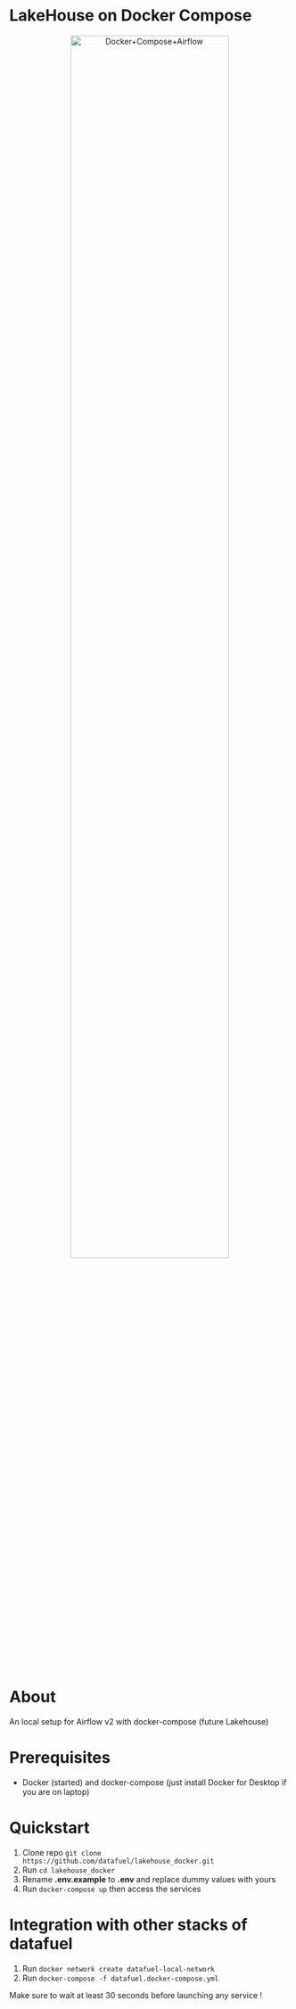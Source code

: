 # LakeHouse on Docker Compose
<p align="center">
  <a target="_blank" rel="noopener noreferrer">
    <img width="75%" src="https://upload.wikimedia.org/wikipedia/commons/d/de/AirflowLogo.png" alt="Docker+Compose+Airflow" />
  </a>
</p>


# About
An local setup for Airflow v2 with docker-compose (future Lakehouse)

# Prerequisites
- Docker (started) and docker-compose (just install Docker for Desktop if you are on laptop) 

# Quickstart
1. Clone repo `git clone https://github.com/datafuel/lakehouse_docker.git`
2. Run `cd lakehouse_docker`
3. Rename **.env.example** to **.env** and replace dummy values with yours
4. Run `docker-compose up` then access the services

# Integration with other stacks of datafuel
1. Run `docker network create datafuel-local-network`
2. Run `docker-compose -f datafuel.docker-compose.yml`

Make sure to wait at least 30 seconds before launching any service ! 